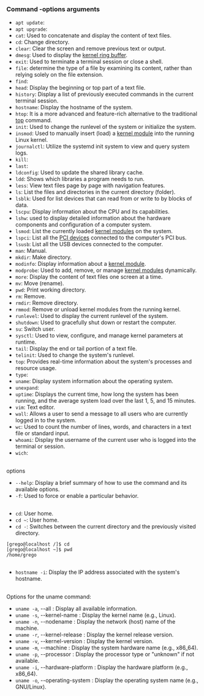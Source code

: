 ### Command -options arguments

- `apt update`: 
- `apt upgrade`:
- `cat`: Used to concatenate and display the content of text files.
- `cd`: Change directory.
- `clear`: Clear the screen and remove previous text or output.
- `dmesg`: Used to display the [kernel ring buffer](https://github.com/guilhermemoraes1/commands/blob/main/lpic.md#kernel-ring-buffer).
- `exit`: Used to terminate a terminal session or close a shell.
- `file`: determine the type of a file by examining its content, rather than relying solely on the file extension.
- `find`:
- `head`: Display the beginning or top part of a text file.
- `history`: Display a list of previously executed commands in the current terminal session. 
- `hostname`: Display the hostname of the system.
- `htop`: It is a more advanced and feature-rich alternative to the traditional [top](#top) command.
- `init`: Used to change the runlevel of the system or initialize the system.
- `insmod`: Used to manually insert (load) a [kernel module](https://github.com/guilhermemoraes1/commands/blob/main/lpic.md#kernel-modules) into the running Linux kernel.
- `journalctl`: Utilize the systemd init system to view and query system logs.
- `kill`: 
- `last`:
- `ldconfig`: Used to update the shared library cache.
- `ldd`: Shows which libraries a program needs to run.
- `less`: View text files page by page with navigation features. 
- `ls`: List the files and directories in the current directory (folder).
- `lsblk`: Used for list devices that can read from or write to by blocks of data.
- `lscpu`: Display information about the CPU and its capabilities.
- `lshw`: used to display detailed information about the hardware components and configuration of a computer system.
- `lsmod`: List the currently loaded [kernel modules](https://github.com/guilhermemoraes1/commands/blob/main/lpic.md#kernel-modules) on the system.
- `lspci`: List all the [PCI devices](https://github.com/guilhermemoraes1/commands/blob/main/lpic.md#pci) connected to the computer's PCI bus.
- `lsusb`: List all the USB  devices connected to the computer.
- `man`: Manual.
- `mkdir`: Make directory.
- `modinfo`: Display information about a [kernel module](https://github.com/guilhermemoraes1/commands/blob/main/lpic.md#kernel-modules).
- `modprobe`: Used to add, remove, or manage [kernel modules](https://github.com/guilhermemoraes1/commands/blob/main/lpic.md#kernel-modules) dynamically.
- `more`: Display the content of text files one screen at a time.
- `mv`: Move (rename).
- `pwd`: Print working directory.
- `rm`: Remove.
- `rmdir`: Remove directory.
- `rmmod`: Remove or unload kernel modules from the running kernel.
- `runlevel`: Used to display the current runlevel of the system.
- `shutdown`: Used to gracefully shut down or restart the computer.
- `su`: Switch user.
- `sysctl`: Used to view, configure, and manage kernel parameters at runtime.
- `tail`: Display the end or tail portion of a text file.
- `telinit`: Used to change the system's runlevel.
- <a name="top"></a>`top`: Provides real-time information about the system's processes and resource usage.
- `type`: 
- `uname`: Display system information about the operating system.
- `unexpand`: 
- `uptime`: Displays the current time, how long the system has been running, and the average system load over the last 1, 5, and 15 minutes.
- `vim`: Text editor.
- `wall`: Allows a user to send a message to all users who are currently logged in to the system.
- `wc`: Used to count the number of lines, words, and characters in a text file or standard input.
- `whoami`: Display the username of the current user who is logged into the terminal or session.
- `wich`: 

##
options

- `--help`: Display a brief summary of how to use the command and its available options.
- `-f`:  Used to force or enable a particular behavior.

##

- `cd`: User home.
- `cd ~`: User home.
- `cd -`: Switches between the current directory and the previously visited directory.

``` console
[grego@localhost /]$ cd
[grego@localhost ~]$ pwd
/home/grego
```

## 

- `hostname -i`: Display the IP address associated with the system's hostname.

## 

Options for the uname command:

- `uname -a`, --all            : Display all available information.
- `uname -s`, --kernel-name    : Display the kernel name (e.g., Linux).
- `uname -n`, --nodename       : Display the network (host) name of the machine.
- `uname -r`, --kernel-release : Display the kernel release version.
- `uname -v`, --kernel-version : Display the kernel version.
- `uname -m`, --machine        : Display the system hardware name (e.g., x86_64).
- `uname -p`, --processor      : Display the processor type or "unknown" if not available.
- `uname -i`, --hardware-platform : Display the hardware platform (e.g., x86_64).
- `uname -o`, --operating-system : Display the operating system name (e.g., GNU/Linux).
